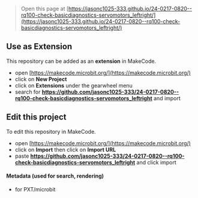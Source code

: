 
> Open this page at [https://jasonc1025-333.github.io/24-0217-0820--rq100-check-basicdiagnostics-servomotors_leftright/](https://jasonc1025-333.github.io/24-0217-0820--rq100-check-basicdiagnostics-servomotors_leftright/)

## Use as Extension

This repository can be added as an **extension** in MakeCode.

* open [https://makecode.microbit.org/](https://makecode.microbit.org/)
* click on **New Project**
* click on **Extensions** under the gearwheel menu
* search for **https://github.com/jasonc1025-333/24-0217-0820--rq100-check-basicdiagnostics-servomotors_leftright** and import

## Edit this project

To edit this repository in MakeCode.

* open [https://makecode.microbit.org/](https://makecode.microbit.org/)
* click on **Import** then click on **Import URL**
* paste **https://github.com/jasonc1025-333/24-0217-0820--rq100-check-basicdiagnostics-servomotors_leftright** and click import

#### Metadata (used for search, rendering)

* for PXT/microbit
<script src="https://makecode.com/gh-pages-embed.js"></script><script>makeCodeRender("{{ site.makecode.home_url }}", "{{ site.github.owner_name }}/{{ site.github.repository_name }}");</script>
